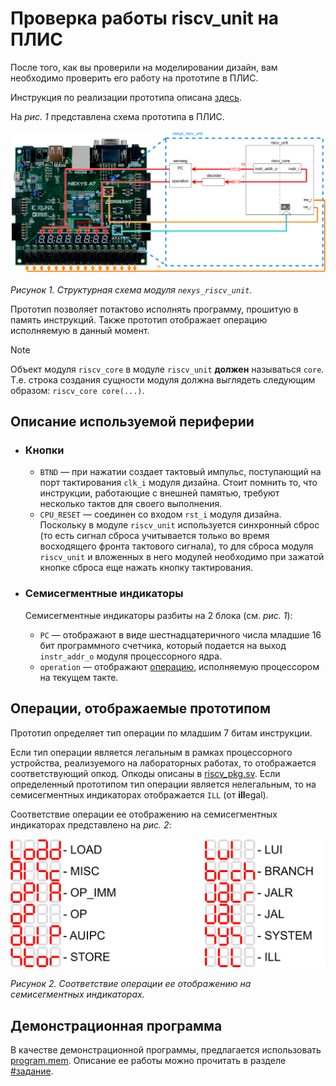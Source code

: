 # Проверка работы riscv_unit на ПЛИС

После того, как вы проверили на моделировании дизайн, вам необходимо проверить его работу на прототипе в ПЛИС.

Инструкция по реализации прототипа описана [здесь](../../../Vivado%20Basics/How%20to%20program%20an%20fpga%20board.md).

На _рис. 1_ представлена схема прототипа в ПЛИС.

![../../../.pic/Labs/board%20files/nexys_riscv_unit_structure.drawio.svg](../../../.pic/Labs/board%20files/nexys_riscv_unit_structure.drawio.svg)

_Рисунок 1. Структурная схема модуля `nexys_riscv_unit`._

Прототип позволяет потактово исполнять программу, прошитую в память инструкций. Также прототип отображает операцию исполняемую в данный момент.

> [!NOTE]
> Объект модуля `riscv_core` в модуле `riscv_unit` **должен** называться `core`. Т.е. строка создания сущности модуля должна выглядеть следующим образом: `riscv_core core(...)`.

## Описание используемой периферии

-   ### Кнопки

    -   `BTND` — при нажатии создает тактовый импульс, поступающий на порт тактирования `clk_i` модуля дизайна. Стоит помнить то, что инструкции, работающие с внешней памятью, требуют несколько тактов для своего выполнения.
    -   `CPU_RESET` — соединен со входом `rst_i` модуля дизайна. Поскольку в модуле `riscv_unit` используется синхронный сброс (то есть сигнал сброса учитывается только во время восходящего фронта тактового сигнала), то для сброса модуля `riscv_unit` и вложенных в него модулей необходимо при зажатой кнопке сброса еще нажать кнопку тактирования.

-   ### Семисегментные индикаторы

    Семисегментные индикаторы разбиты на 2 блока (см. _рис. 1_):

    -   `PC` — отображают в виде шестнадцатеричного числа младшие 16 бит программного счетчика, который подается на выход `instr_addr_o` модуля процессорного ядра.
    -   `operation` — отображают [операцию](#операции-отображаемые-прототипом), исполняемую процессором на текущем такте.

## Операции, отображаемые прототипом

Прототип определяет тип операции по младшим 7 битам инструкции.

Если тип операции является легальным в рамках процессорного устройства, реализуемого на лабораторных работах, то отображается соответствующий опкод. Опкоды описаны в [riscv_pkg.sv](../../05.%20Main%20decoder/riscv_pkg.sv). Если определенный прототипом тип операции является нелегальным, то на семисегментных индикаторах отображается `ILL` (от **ill**egal).

Соответствие операции ее отображению на семисегментных индикаторах представлено на _рис. 2_:

!['../../../.pic/Labs/board%20files/nexys_riscv_unit_operations.drawio.svg'](../../../.pic/Labs/board%20files/nexys_riscv_unit_operations.drawio.svg)

_Рисунок 2. Соответствие операции ее отображению на семисегментных индикаторах._

## Демонстрационная программа

В качестве демонстрационной программы, предлагается использовать [program.mem](../program.mem). Описание ее работы можно прочитать в разделе [#задание](../README.md#задание).
